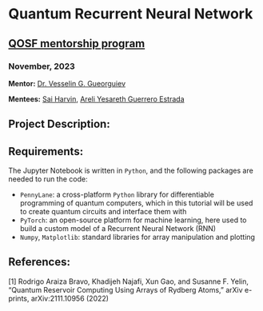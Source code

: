 # **Quantum Recurrent Neural Network**
## **[QOSF mentorship program](https://qosf.org)** 
### November, 2023

**Mentor:** [Dr. Vesselin G. Gueorguiev](https://github.com/VGGatGitHub)

**Mentees:** [Sai Harvin](https://www.linkedin.com/in/sai-harvin/), [Areli Yesareth Guerrero Estrada](https://www.linkedin.com/in/areli-yesareth-guerrero-estrada-7b077a158/)

## **Project Description:**

## **Requirements:**

The Jupyter Notebook is written in `Python`, and the following packages are needed to run the code:  
- `PennyLane`:  a cross-platform `Python` library for differentiable programming of quantum computers, which in this tutorial will be used to create quantum circuits and interface them with  
- `PyTorch`: an open-source platform for machine learning, here used to build a custom model of a Recurrent Neural Network (RNN)
- `Numpy`, `Matplotlib`: standard libraries for array manipulation and plotting



## **References:**

[1] Rodrigo Araiza Bravo, Khadijeh Najafi, Xun Gao, and Susanne F. Yelin, “Quantum Reservoir Computing Using Arrays of Rydberg Atoms,” arXiv e-prints, arXiv:2111.10956 (2022)
